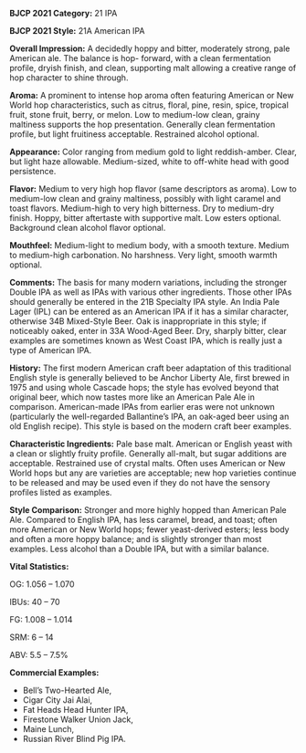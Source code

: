 <b>BJCP 2021 Category:</b> 21 IPA

<b>BJCP 2021 Style:</b> 21A American IPA

<b>Overall Impression:</b> A decidedly hoppy and bitter,
moderately strong, pale American ale. The balance is hop-
forward, with a clean fermentation profile, dryish finish, and
clean, supporting malt allowing a creative range of hop
character to shine through.

<b>Aroma:</b> A prominent to intense hop aroma often featuring
American or New World hop characteristics, such as citrus,
floral, pine, resin, spice, tropical fruit, stone fruit, berry, or
melon. Low to medium-low clean, grainy maltiness supports
the hop presentation. Generally clean fermentation profile, but
light fruitiness acceptable. Restrained alcohol optional.

<b>Appearance:</b> Color ranging from medium gold to light
reddish-amber. Clear, but light haze allowable. Medium-sized,
white to off-white head with good persistence.

<b>Flavor:</b> Medium to very high hop flavor (same descriptors as
aroma). Low to medium-low clean and grainy maltiness,
possibly with light caramel and toast flavors. Medium-high to
very high bitterness. Dry to medium-dry finish. Hoppy, bitter
aftertaste with supportive malt. Low esters optional.
Background clean alcohol flavor optional.

<b>Mouthfeel:</b> Medium-light to medium body, with a smooth
texture. Medium to medium-high carbonation. No harshness.
Very light, smooth warmth optional.

<b>Comments:</b> The basis for many modern variations, including
the stronger Double IPA as well as IPAs with various other
ingredients. Those other IPAs should generally be entered in
the 21B Specialty IPA style. An India Pale Lager (IPL) can be
entered as an American IPA if it has a similar character,
otherwise 34B Mixed-Style Beer. Oak is inappropriate in this
style; if noticeably oaked, enter in 33A Wood-Aged Beer. Dry,
sharply bitter, clear examples are sometimes known as West
Coast IPA, which is really just a type of American IPA.

<b>History:</b> The first modern American craft beer adaptation of
this traditional English style is generally believed to be Anchor
Liberty Ale, first brewed in 1975 and using whole Cascade
hops; the style has evolved beyond that original beer, which
now tastes more like an American Pale Ale in comparison.
American-made IPAs from earlier eras were not unknown
(particularly the well-regarded Ballantine’s IPA, an oak-aged
beer using an old English recipe). This style is based on the
modern craft beer examples.

<b>Characteristic Ingredients:</b> Pale base malt. American or
English yeast with a clean or slightly fruity profile. Generally
all-malt, but sugar additions are acceptable. Restrained use of
crystal malts. Often uses American or New World hops but any
are varieties are acceptable; new hop varieties continue to be
released and may be used even if they do not have the sensory
profiles listed as examples.

<b>Style Comparison:</b> Stronger and more highly hopped than
American Pale Ale. Compared to English IPA, has less caramel,
bread, and toast; often more American or New World hops;
fewer yeast-derived esters; less body and often a more hoppy
balance; and is slightly stronger than most examples. Less
alcohol than a Double IPA, but with a similar balance.

<b>Vital Statistics:</b>

OG: 1.056 – 1.070

IBUs: 40 – 70

FG: 1.008 – 1.014

SRM: 6 – 14

ABV: 5.5 – 7.5%

<b>Commercial Examples:</b>
- Bell’s Two-Hearted Ale,
- Cigar City Jai Alai,
- Fat Heads Head Hunter IPA,
- Firestone Walker Union Jack,
- Maine Lunch,
- Russian River Blind Pig IPA.
